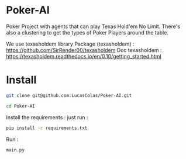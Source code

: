 # Poker-AI

Poker Project with agents that can play Texas Hold'em No Limit.
There's also a clustering to get the types of Poker Players around the table.

We use texasholdem library
Package (texasholdem) : https://github.com/SirRender00/texasholdem
Doc texasholdem : https://texasholdem.readthedocs.io/en/0.10/getting_started.html

# Install


```bash
git clone git@github.com:LucasColas/Poker-AI.git
```

```bash
cd Poker-AI
```

Install the requirements : 
just run : 
```bash
pip install -r requirements.txt
```

Run :
```py
main.py
```

